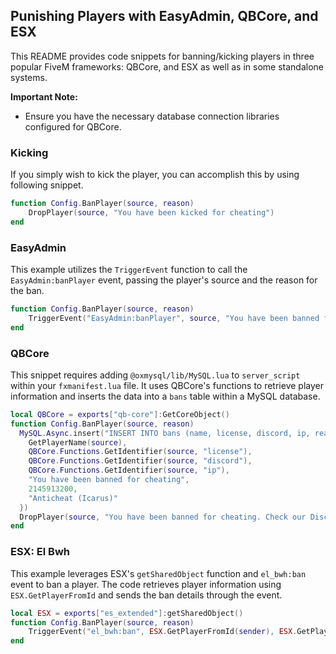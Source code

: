 ## Punishing Players with EasyAdmin, QBCore, and ESX

This README provides code snippets for banning/kicking players in three popular FiveM frameworks: QBCore, and ESX as well as in some standalone systems.

**Important Note:**

-   Ensure you have the necessary database connection libraries configured for QBCore.

### Kicking

If you simply wish to kick the player, you can accomplish this by using following snippet.

```lua
function Config.BanPlayer(source, reason)
    DropPlayer(source, "You have been kicked for cheating")
end
```

### EasyAdmin

This example utilizes the `TriggerEvent` function to call the `EasyAdmin:banPlayer` event, passing the player's source and the reason for the ban.

```lua
function Config.BanPlayer(source, reason)
    TriggerEvent("EasyAdmin:banPlayer", source, "You have been banned for cheating", 1044463300)
end
```

### QBCore

This snippet requires adding `@oxmysql/lib/MySQL.lua` to `server_script` within your `fxmanifest.lua` file. It uses QBCore's functions to retrieve player information and inserts the data into a `bans` table within a MySQL database.

```lua
local QBCore = exports["qb-core"]:GetCoreObject()
function Config.BanPlayer(source, reason)
  MySQL.Async.insert("INSERT INTO bans (name, license, discord, ip, reason, expire, bannedby) VALUES (?, ?, ?, ?, ?, ?, ?)", {
    GetPlayerName(source),
    QBCore.Functions.GetIdentifier(source, "license"),
    QBCore.Functions.GetIdentifier(source, "discord"),
    QBCore.Functions.GetIdentifier(source, "ip"),
    "You have been banned for cheating",
    2145913200,
    "Anticheat (Icarus)"
  })
  DropPlayer(source, "You have been banned for cheating. Check our Discord for more information: " .. QBCore.Config.Server.discord)
end
```

### ESX: El Bwh

This example leverages ESX's `getSharedObject` function and `el_bwh:ban` event to ban a player. The code retrieves player information using `ESX.GetPlayerFromId` and sends the ban details through the event.

```lua
local ESX = exports["es_extended"]:getSharedObject()
function Config.BanPlayer(source, reason)
    TriggerEvent("el_bwh:ban", ESX.GetPlayerFromId(sender), ESX.GetPlayerFromId(target), "You have been banned for cheating", "2100/12/30 12:00", false)
end
```
